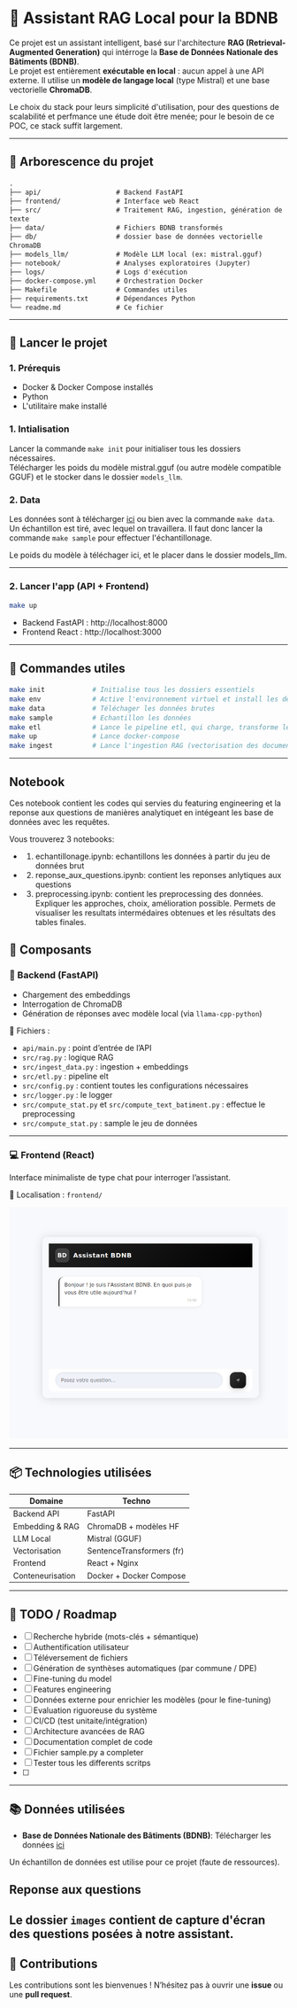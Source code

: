 # 🧠 Assistant RAG Local pour la BDNB

Ce projet est un assistant intelligent, basé sur l'architecture **RAG (Retrieval-Augmented Generation)** qui intérroge la **Base de Données Nationale des Bâtiments (BDNB)**.   
Le projet est entièrement **exécutable en local** : aucun appel à une API externe. Il utilise un **modèle de langage local** (type Mistral) et une base vectorielle **ChromaDB**.


Le choix du stack pour leurs simplicité d'utilisation, pour des questions de scalabilité et perfmance une étude doit être menée; pour le besoin de ce POC, ce stack suffit largement.

---

## 📁 Arborescence du projet

```
.
├── api/                   # Backend FastAPI
├── frontend/              # Interface web React
├── src/                   # Traitement RAG, ingestion, génération de texte
├── data/                  # Fichiers BDNB transformés
├── db/                    # dossier base de données vectorielle ChromaDB
├── models_llm/            # Modèle LLM local (ex: mistral.gguf)
├── notebook/              # Analyses exploratoires (Jupyter)
├── logs/                  # Logs d'exécution
├── docker-compose.yml     # Orchestration Docker
├── Makefile               # Commandes utiles
├── requirements.txt       # Dépendances Python
└── readme.md              # Ce fichier
```

---

## 🚀 Lancer le projet

### 1. Prérequis

- Docker & Docker Compose installés
- Python
- L'utilitaire make installé 


### 1. Intialisation

Lancer la commande `make init` pour initialiser tous les dossiers nécessaires.  
Télécharger les poids du modèle mistral.gguf (ou autre modèle compatible GGUF) et le stocker dans le dossier `models_llm`.

### 2. Data

Les données sont à télécharger [ici](https://www.data.gouv.fr/fr/datasets/r/ad4bb2f6-0f40-46d2-a636-8d2604532f74) ou bien avec la commande `make data`.  
Un échantillon est tiré, avec lequel on travaillera. Il faut donc lancer la commande `make sample` pour effectuer l'échantillonage.

Le poids du modèle à téléchager ici, et le placer dans le dossier models_llm.

---

### 2. Lancer l'app (API + Frontend)

```bash
make up
```

- Backend FastAPI : http://localhost:8000
- Frontend React : http://localhost:3000

---

## 🔧 Commandes utiles

```bash
make init            # Initialise tous les dossiers essentiels
make env             # Active l'environnement virtuel et install les dépendences nécessaires
make data            # Téléchager les données brutes
make sample          # Echantillon les données 
make etl             # Lance le pipeline etl, qui charge, transforme les données (features), et les stockes
make up              # Lance docker-compose
make ingest          # Lance l'ingestion RAG (vectorisation des documents)
```

---

## Notebook

Ces notebook contient les codes qui servies du featuring engineering et la reponse aux questions de manières analytiquet en intégeant les base de données avec les requêtes.

Vous trouverez 3 notebooks:
- 1. echantillonage.ipynb: echantillons les données à partir du jeu de données brut
- 2. reponse_aux_questions.ipynb: contient les reponses anlytiques aux questions
- 3. preprocessing.ipynb: contient les preprocessing des données. Expliquer les approches, choix, amélioration possible. Permets de visualiser les resultats intermédaires obtenues et les résultats des tables finales.


## 🧩 Composants

### 🧠 Backend (FastAPI)

- Chargement des embeddings
- Interrogation de ChromaDB
- Génération de réponses avec modèle local (via `llama-cpp-python`)

📁 Fichiers :
- `api/main.py` : point d’entrée de l’API
- `src/rag.py` : logique RAG
- `src/ingest_data.py` : ingestion + embeddings
- `src/etl.py` : pipeline elt
- `src/config.py` : contient toutes les configurations nécessaires
- `src/logger.py` : le logger
- `src/compute_stat.py` et `src/compute_text_batiment.py` : effectue le preprocessing
- `src/compute_stat.py` : sample le jeu de données

---

### 💻 Frontend (React)

Interface minimaliste de type chat pour interroger l’assistant.

📁 Localisation : `frontend/`

![](./images/Screenshot%20from%202025-04-22%2015-50-37.png)

---

## 📦 Technologies utilisées

| Domaine          | Techno                      |
|------------------|-----------------------------|
| Backend API      | FastAPI                     |
| Embedding & RAG  | ChromaDB + modèles HF       |
| LLM Local        | Mistral (GGUF)              |
| Vectorisation    | SentenceTransformers (fr)   |
| Frontend         | React + Nginx               |
| Conteneurisation | Docker + Docker Compose     |

---

## 📝 TODO / Roadmap

- [ ] Recherche hybride (mots-clés + sémantique)
- [ ] Authentification utilisateur
- [ ] Téléversement de fichiers
- [ ] Génération de synthèses automatiques (par commune / DPE)
- [ ] Fine-tuning du model 
- [ ] Features engineering 
- [ ] Données externe pour enrichier les modèles (pour le fine-tuning)
- [ ] Evaluation riguoreuse du système 
- [ ] CI/CD (test unitaite/intégration)
- [ ] Architecture avancées de RAG
- [ ] Documentation complet de code
- [ ] Fichier sample.py a completer
- [ ] Tester tous les differents scritps
- [ ]

---

## 📚 Données utilisées

- **Base de Données Nationale des Bâtiments (BDNB)**: Télécharger les données [ici](https://www.data.gouv.fr/fr/datasets/r/ad4bb2f6-0f40-46d2-a636-8d2604532f74)

Un échantillon de données est utilise pour ce projet (faute de ressources).

## Reponse aux questions

Le dossier `images` contient de capture d'écran des questions posées à notre assistant.
---

## 🤝 Contributions

Les contributions sont les bienvenues ! N’hésitez pas à ouvrir une **issue** ou une **pull request**.
